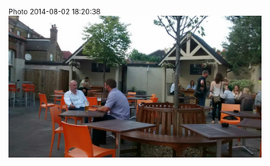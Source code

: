 <!--
title: Photo 2014-08-02 18:20:38
date: Sat Aug 02 2014 19:20:38 GMT+0100 (British Summer Time)
tags: garden,pub
-->
Photo 2014-08-02 18:20:38
![](93606770087-0.jpg)
